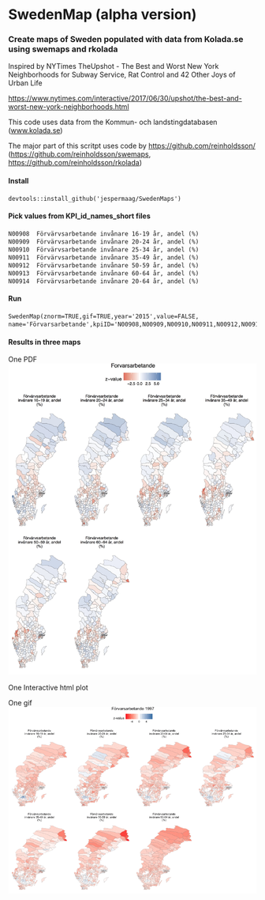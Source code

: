 # SwedenMap (alpha version)

###  Create maps of Sweden populated with data from Kolada.se using swemaps and rkolada

Inspired by NYTimes TheUpshot - The Best and Worst New York Neighborhoods for Subway Service, Rat Control and 42 Other Joys of Urban Life

https://www.nytimes.com/interactive/2017/06/30/upshot/the-best-and-worst-new-york-neighborhoods.html

This code uses data from the Kommun- och landstingdatabasen (www.kolada.se)

The major part of this scritpt uses code by https://github.com/reinholdsson/ (https://github.com/reinholdsson/swemaps, https://github.com/reinholdsson/rkolada)

#### Install
```
devtools::install_github('jespermaag/SwedenMaps')
```
#### Pick values from KPI_id_names_short files
```
N00908	Förvärvsarbetande invånare 16-19 år, andel (%)
N00909	Förvärvsarbetande invånare 20-24 år, andel (%)
N00910	Förvärvsarbetande invånare 25-34 år, andel (%)
N00911	Förvärvsarbetande invånare 35-49 år, andel (%)
N00912	Förvärvsarbetande invånare 50-59 år, andel (%)
N00913	Förvärvsarbetande invånare 60-64 år, andel (%)
N00914	Förvärvsarbetande invånare 20-64 år, andel (%)
```

#### Run
```
SwedenMap(znorm=TRUE,gif=TRUE,year='2015',value=FALSE, name='Förvarsarbetande',kpiID='N00908,N00909,N00910,N00911,N00912,N00913,N00914')
```

#### Results in three maps
One PDF
![](files/Forvarsarbetande.jpg)

One Interactive html plot


One gif
![](files/Forvarsarbetande.gif)

